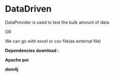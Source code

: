 # DataDriven

DataProvider is used to test the bulk amount of data

OR

We can go with excel or csv file(as external file)

**Dependencies download :**

**Apache poi**
   
**dom4j**


  	
